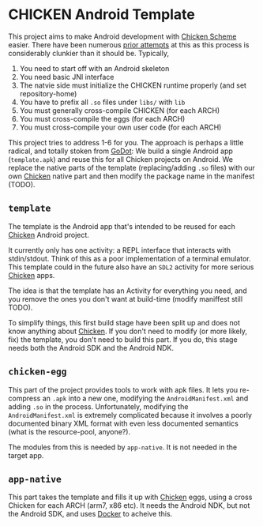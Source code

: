   [Chicken Scheme]: http://call-cc.org
  [Chicken]: http://call-cc.org
  [GoDot]: http://godotengine.org
  [Docker]: http://docker.com

# CHICKEN Android Template

This project aims to make Android development with [Chicken Scheme]
easier. There have been numerous [prior
attempts](https://github.com/chicken-mobile/chicken-sdl2-android-builder)
at this as this process is considerably clunkier than it should
be. Typically,

1. You need to start off with an Android skeleton
2. You need basic JNI interface
3. The natvie side must initialize the CHICKEN runtime properly (and set repository-home)
4. You have to prefix all `.so` files under `libs/` with `lib`
5. You must generally cross-compile CHICKEN (for each ARCH)
6. You must cross-compile the eggs (for each ARCH)
7. You must cross-compile your own user code (for each ARCH)

This project tries to address 1-6 for you. The approach is perhaps a
little radical, and totally stoken from [GoDot]: We build a single
Android app (`template.apk`) and reuse this for all Chicken projects
on Android. We replace the native parts of the template
(replacing/adding `.so` files) with our own [Chicken] native part and
then modify the package name in the manifest (TODO).

## `template`

The template is the Android app that's intended to be reused for each
[Chicken] Android project.

It currently only has one activity: a REPL interface that interacts
with stdin/stdout. Think of this as a poor implementation of a
terminal emulator. This template could in the future also have an
`SDL2` activity for more serious [Chicken] apps.

The idea is that the template has an Activity for everything you need,
and you remove the ones you don't want at build-time (modify maniffest
still TODO).

To simplify things, this first build stage have been split up and does
not know anything about [Chicken]. If you don't need to modify (or
more likely, fix) the template, you don't need to build this part. If
you do, this stage needs both the Android SDK and the Android NDK.

## `chicken-egg`

This part of the project provides tools to work with apk files. It
lets you re-compress an `.apk` into a new one, modifying the
`AndroidManifest.xml` and adding `.so` in the process. Unfortunately,
modifying the `AndroidManifest.xml` is extremely complicated because
it involves a poorly documented binary XML format with even less
documented semantics (what is the resource-pool, anyone?).

The modules from this is needed by `app-native`. It is not needed in
the target app.

## `app-native`

This part takes the template and fills it up with [Chicken] eggs,
using a cross Chicken for each ARCH (arm7, x86 etc). It needs the
Android NDK, but not the Android SDK, and uses [Docker] to acheive
this.

